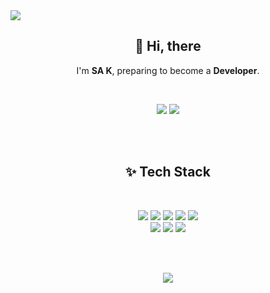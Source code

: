 <img src="https://capsule-render.vercel.app/api?type=waving&color=gradient&height=300&section=header&text=SA%20K,%20Developer&fontSize=50" />
<h2 align="center">👋 Hi, there</h2>
<p align="center">
  I'm <b>SA K</b>, preparing to become a <b>Developer</b>.
</p><br />
<p align="center">
<a href="https://sakang.notion.site/SA-KANG-253458ca723146bf8a2939d21f366c38" target="_blank" ><img src="https://img.shields.io/badge/notion-000000?style=for-the-badge&logo=notion&logoColor=white" /></a> <a href="mailto:sakang07@gmail.com" target="_blank" ><img src="https://img.shields.io/badge/gmail-EA4335?style=for-the-badge&logo=gmail&logoColor=white" /></a></p><br /><br />

<h2 align="center">✨ Tech Stack</h2>
<br />
<p align="center">
<img src="https://img.shields.io/badge/html-E34F26?style=for-the-badge&logo=html5&logoColor=white" /> <img src="https://img.shields.io/badge/css-1572B6?style=for-the-badge&logo=css3&logoColor=white" /> <img src="https://img.shields.io/badge/javascript-F7DF1E?style=for-the-badge&logo=javascript&logoColor=black" /> <img src="https://img.shields.io/badge/Scss-CC6699?style=for-the-badge&logo=Sass&logoColor=white" />  <img src="https://img.shields.io/badge/React-61DAFB?style=for-the-badge&logo=React&logoColor=white" /><br />  
<img src="https://img.shields.io/badge/photoshop-31A8FF?style=for-the-badge&logo=adobe-photoshop&logoColor=white" /> <img src="https://img.shields.io/badge/illustrator-FF9A00?style=for-the-badge&logo=adobe-Illustrator&logoColor=white" /> <img src="https://img.shields.io/badge/figma-F24E1E?style=for-the-badge&logo=Figma&logoColor=white" /></p><br /><br />

<p align="center">
<a href="https://github.com/sakang07"><img src="https://hits.seeyoufarm.com/api/count/incr/badge.svg?url=https%3A%2F%2Fgithub.com%2Fsakang07&count_bg=%23B857E9&title_bg=%23454549&icon=&icon_color=%23E7E7E7&title=HITS&edge_flat=true"/></a>
</p>

<!--
**sakang07/sakang07** is a ✨ _special_ ✨ repository because its `README.md` (this file) appears on your GitHub profile.

Here are some ideas to get you started:

- 🔭 I’m currently working on ...
- 🌱 I’m currently learning ...
- 👯 I’m looking to collaborate on ...
- 🤔 I’m looking for help with ...
- 💬 Ask me about ...
- 📫 How to reach me: ...
- 😄 Pronouns: ...
- ⚡ Fun fact: ...
-->

